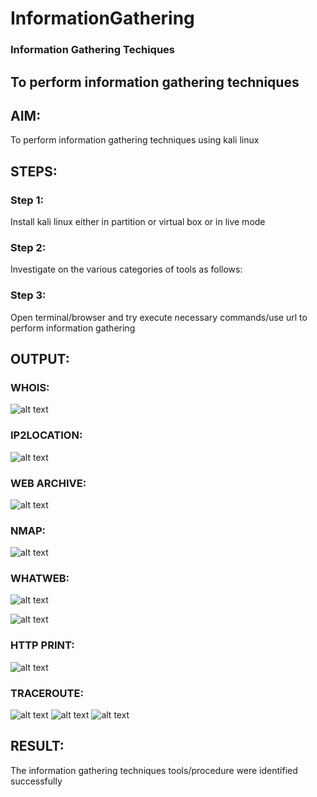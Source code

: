 # InformationGathering
### Information Gathering Techiques

## To perform information gathering techniques
## AIM:
To perform information gathering techniques using kali linux

## STEPS:
### Step 1:
Install kali linux either in partition or virtual box or in live mode

### Step 2:
Investigate on the various categories of tools as follows:

### Step 3:
Open terminal/browser and try execute necessary commands/use url to perform information gathering

## OUTPUT:
### WHOIS:
![alt text](image.png)

### IP2LOCATION:
![alt text](image-1.png)

### WEB ARCHIVE:
![alt text](image-2.png)

### NMAP:
![alt text](image-3.png)

### WHATWEB:
![alt text](image-4.png)

![alt text](image-5.png)
### HTTP PRINT:
![alt text](image-6.png)

### TRACEROUTE:
![alt text](image-7.png)
![alt text](image-8.png)
![alt text](image-9.png)

## RESULT:
The information gathering techniques tools/procedure were identified successfully
